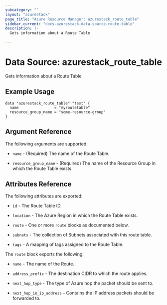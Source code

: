 ```yaml
---
subcategory: ""
layout: "azurestack"
page_title: "Azure Resource Manager: azurestack_route_table"
sidebar_current: "docs-azurestack-data-source-route-table"
description: |-
  Gets information about a Route Table

---
```


# Data Source: azurestack_route_table

Gets information about a Route Table

## Example Usage

```hcl
data "azurestack_route_table" "test" {
  name                = "myroutetable"
  resource_group_name = "some-resource-group"
}
```

## Argument Reference

The following arguments are supported:

* `name` - (Required) The name of the Route Table.

* `resource_group_name` - (Required) The name of the Resource Group in which the Route Table exists.

## Attributes Reference

The following attributes are exported:

* `id` - The Route Table ID.

* `location` - The Azure Region in which the Route Table exists.

* `route` - One or more `route` blocks as documented below.

* `subnets` - The collection of Subnets associated with this route table.

* `tags` - A mapping of tags assigned to the Route Table.

The `route` block exports the following:

* `name` - The name of the Route.

* `address_prefix` - The destination CIDR to which the route applies.

* `next_hop_type` - The type of Azure hop the packet should be sent to.

* `next_hop_in_ip_address` - Contains the IP address packets should be forwarded to.
